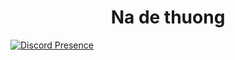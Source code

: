 <h1 align="center">Na de thuong</h1>

[![Discord Presence](https://lanyard-profile-readme.vercel.app/api/814449389002424322?theme=dark&bg=36454f&animated=true&hideDiscrim=true&borderRadius=30px&idleMessage=In%20the%20gleaming%20dawn,%20we'll%20wake%20up)](https://discord.com/users/814449389002424322)

